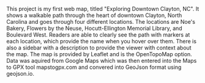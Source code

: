 This project is my first web map, titled "Exploring Downtown Clayton, NC". It shows a walkable path through the heart of downtown Clayton, North Carolina and goes through four different locations. The locations are Noe's Bakery, Flowers by the Neuse, Hocutt-Ellington Memorial Library, and Boulevard West. Readers are able to clearly see the path with markers at each location, which provide the name when you hover over them. There is also a sidebar with a description to provide the viewer with context about the map. The map is provided by Leaflet and is the OpenTopoMap option. Data was aquired from Google Maps which was then entered into the Maps to GPX tool mapstogpx.com and convered into GeoJson format using geojson.io.
